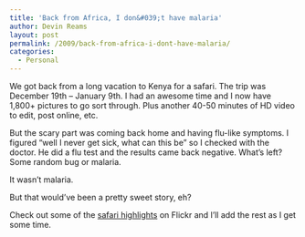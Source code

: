 ```yaml
---
title: 'Back from Africa, I don&#039;t have malaria'
author: Devin Reams
layout: post
permalink: /2009/back-from-africa-i-dont-have-malaria/
categories:
  - Personal
---
```

We got back from a long vacation to Kenya for a safari. The trip was December 19th &#8211; January 9th. I had an awesome time and I now have 1,800+ pictures to go sort through. Plus another 40-50 minutes of HD video to edit, post online, etc.

But the scary part was coming back home and having flu-like symptoms. I figured &#8220;well I never get sick, what can this be&#8221; so I checked with the doctor. He did a flu test and the results came back negative. What&#8217;s left? Some random bug or malaria.

It wasn&#8217;t malaria.

But that would&#8217;ve been a pretty sweet story, eh?

Check out some of the [safari highlights][1] on Flickr and I&#8217;ll add the rest as I get some time.

 [1]: http://www.flickr.com/photos/devdev/sets/72157612395785512/